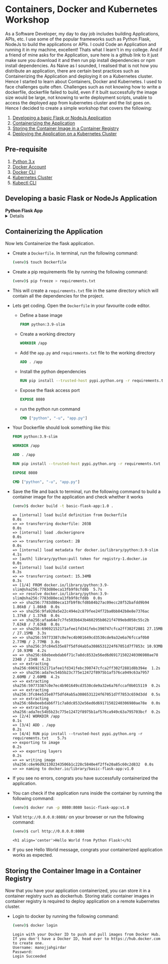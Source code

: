 # Containers, Docker and Kubernetes Workshop

As a Software Developer, my day to day job includes building Applications, APIs, etc. I use some of the popular frameworks such as Python Flask, NodeJs to build the applications or APIs. I could Code an Application and running it in my machine, excellent! Thats what I learn't in my college. And if a friend of mine asks for the Application, sure here is a github link to it just make sure you download it and then run pip install dependencies or npm install dependencies. As Naive as I sounded, I realised that is not how you distribute an application, there are certain best practices such as Containerizing the Application and deploying it on a Kubernetes cluster. Hence I started to learn about Containers, Docker and Kubernetes. I used to face challenges quite often. Challenges such as not knowing how to write a dockerfile, dockerfile failed to build, even if it built successfully the image size would be large, not knowing to write deployment scripts, unable to access the deployed app from kubernetes cluster and the list goes on. Hence I decided to create a simple workshop that covers the following:
1. [Developing a basic Flask or NodeJs Application](#developing-a-basic-flask-or-nodejs-application)
1. [Containerizing the Application](#containerizing-the-application)
1. [Storing the Container Image in a Container Registry](#storing-the-container-image-in-a-container-registry)
1. [Deploying the Application on a Kubernetes Cluster](#deploying-the-application-on-a-kubernetes-cluster)

## Pre-requisite

1. [Python 3.x](https://www.python.org/downloads/)
1. [Docker Account](https://hub.docker.com/)
1. [Docker CLI](https://docs.docker.com/get-docker/)
1. [Kubernetes Cluster]()
1. [Kubectl CLI](https://kubernetes.io/docs/tasks/tools/)


## Developing a basic Flask or NodeJs Application

<summary><b>Python Flask App</b></summary>

<details>
Lets start be developing a basic Python Flask application which we will containerize, store and deploy.

- As a best practice create a Virtual Environment to get started. In terminal, run the following command:
    ```bash
    $ virtualenv venv
    ```
- Once the virtualenv is created, source into the venv by running the following command:
    ```bash
    $ source venv/bin/activate
    (venv)$
    ```
- You will see the prompt change to `(venv)`. Create an `app.py` file by running the following command:
    ```bash
    (venv)$ touch app.py
    ```

- Since we are building a flask app make sure to `pip` install flask, by running the following command:
    ```bash
    (venv)$ pip install flask
    ```
- Lets get coding. Open the `app.py` in your favourite code editor.
    - Import the flask module
        ```python
        from flask import Flask
        ```
    - Set app context
        ```python
        app = Flask(__name__)
        ```
    - Define a route for `/`
        ```python
        @app.route('/')
        def index():
            return "<h1 align='center'>Hello World from Python Flask!</h1>"
        ``` 
    - Finally set the flask run
        ```python
        if __name__ == "__main__":
            app.run(host='0.0.0.0', port=port, debug=True, use_reloader=True)
        ```
- Your python file should look something like this:
    ```python
    from flask import Flask

    app = Flask(__name__)

    @app.route('/')
    def index():
        return "<h1 align='center'>Hello World from Python Flask!</h1>"

    if __name__ == "__main__":
        app.run(host='0.0.0.0', port=8080, debug=True, use_reloader=True)
    ```

- Save the file and back to terminal, run the following command to run the application and check whether it works
    ```bash
    (venv)$ python app.py
    ```
    ```
    * Serving Flask app "app" (lazy loading)
    * Environment: production
    WARNING: This is a development server. Do not use it in a production deployment.
    Use a production WSGI server instead.
    * Debug mode: on
    * Running on http://0.0.0.0:8080/ (Press CTRL+C to quit)
    * Restarting with stat
    * Debugger is active!
    * Debugger PIN: 812-299-939
    ```

- Visit `http://0.0.0.0:8080/` on your browser or run the following command:
    ```bash
    (venv)$ curl http://0.0.0.0:8080
    ```
    ```
    <h1 align='center'>Hello World from Python Flask!</h1
    ```

- If you see Hello World message, congrats you have successfully built the basic flask application.
</details>
        
## Containerizing the Application

Now lets Containerize the flask application.

- Create a `Dockerfile`. In terminal, run the following command:
    ```bash
    (venv)$ touch Dockerfile 
    ```

- Create a pip requirements file by running the following command:
    ```bash
    (venv)$ pip freeze > requirements.txt 
    ```

- This will create a `requirements.txt` file in the same directory which will contain all the dependencies for the project.

- Lets get coding. Open the `Dockerfile` in your favourite code editor.
    - Define a base image
        ```dockerfile
        FROM python:3.9-slim
        ```
    - Create a working directory
        ```dockerfile
        WORKDIR /app
        ```
    - Add the `app.py` and `requirements.txt` file to the working directory
        ```dockerfile
        ADD . /app
        ```
    - Install the python dependencies
        ```dockerfile
        RUN pip install --trusted-host pypi.python.org -r requirements.txt
        ```
    - Expose the flask access port
        ```dockerfile
        EXPOSE 8080
        ```
    - run the python run command
        ```dockerfile
        CMD ["python", "-u", "app.py"]
        ```
- Your Dockerfile should look something like this:
    ```dockerfile
    FROM python:3.9-slim

    WORKDIR /app

    ADD . /app

    RUN pip install --trusted-host pypi.python.org -r requirements.txt

    EXPOSE 8080

    CMD ["python", "-u", "app.py"]
    ```

- Save the file and back to terminal, run the following command to build a container image for the application and check whether it works
    ```bash
    (venv)$ docker build -t basic-flask-app:1.0 .
    ```
    ```
    => [internal] load build definition from Dockerfile                            0.0s
    => => transferring dockerfile: 203B                                            0.0s
    => [internal] load .dockerignore                                               0.0s
    => => transferring context: 2B                                                 0.0s
    => [internal] load metadata for docker.io/library/python:3.9-slim              4.1s
    => [auth] library/python:pull token for registry-1.docker.io                   0.0s
    => [internal] load build context                                               0.3s
    => => transferring context: 15.34MB                                            0.3s
    => [1/4] FROM docker.io/library/python:3.9-slim@sha256:7783d80eca13fb9f8cfd8b  5.7s
    => => resolve docker.io/library/python:3.9-slim@sha256:7783d80eca13fb9f8cfd8b  0.0s
    => => sha256:7783d80eca13fb9f8cfd8b84b27ac09ecc28f52bafdd9b94 1.86kB / 1.86kB  0.0s
    => => sha256:9fa920a5e22c494e2c879fee24f72ba0bb842b8e8e7376ac 1.37kB / 1.37kB  0.0s
    => => sha256:afaa64e7c7fe503b643b460295b8621f4709ebd058c55c2b 7.63kB / 7.63kB  0.0s
    => => sha256:69692152171afee1fd341febc390747cfca2ff302f2881 27.15MB / 27.15MB  3.3s
    => => sha256:59773387c0e7ec4b901649cd3530cde9a32e6a76fccaf0b0 2.77MB / 2.77MB  3.0s
    => => sha256:3fc84e535e87f5dfd4ab5a3086531224f67051d7f7853c 10.93MB / 10.93MB  4.2s
    => => sha256:68ebeebdab6f71c7a8dc8532e56ed6d69171502240306980ae78 234B / 234B  4.2s
    => => extracting sha256:69692152171afee1fd341febc390747cfca2ff302f2881d8b394e  1.2s
    => => sha256:ada7ec54b5b23c775e12472f8975b1af576ca949c63a7957 2.60MB / 2.60MB  4.2s
    => => extracting sha256:59773387c0e7ec4b901649cd3530cde9a32e6a76fccaf0b015119  0.2s
    => => extracting sha256:3fc84e535e87f5dfd4ab5a3086531224f67051d7f7853c659d3dd  0.5s
    => => extracting sha256:68ebeebdab6f71c7a8dc8532e56ed6d69171502240306980ae78e  0.0s
    => => extracting sha256:ada7ec54b5b23c775e12472f8975b1af576ca949c63a795703bcf  0.2s
    => [2/4] WORKDIR /app                                                          0.1s
    => [3/4] ADD . /app                                                            0.2s
    => [4/4] RUN pip install --trusted-host pypi.python.org -r requirements.txt    5.7s
    => exporting to image                                                          0.2s
    => => exporting layers                                                         0.2s
    => => writing image sha256:c6e96d921302343506b1c228c5840e4f2ffe20a85c60c2d832  0.0s
    => => naming to docker.io/library/basic-flask-app:v1.0
    ```

- If you see no errors, congrats you have successfully containerized the application.

- You can check if the application runs inside the container by running the following command:
    ```bash
    (venv)$ docker run -p 8080:8080 basic-flask-app:v1.0
    ```

- Visit `http://0.0.0.0:8080/` on your browser or run the following command:
    ```bash
    (venv)$ curl http://0.0.0.0:8080
    ```
    ```
    <h1 align='center'>Hello World from Python Flask!</h1
    ```

- If you see Hello World message, congrats your containerized application works as expected.

## Storing the Container Image in a Container Registry

Now that you have your application containerized, you can store it in a container registry such as dockerhub. Storing static container images in container registry is required to deploy application on a remote kubernetes cluster.

- Login to docker by running the following command:
    ```bash
    (venv)$ docker login
    ```

    ```
    Login with your Docker ID to push and pull images from Docker Hub. If you don't have a Docker ID, head over to https://hub.docker.com to create one.
    Username: manojjahgirdar
    Password:
    Login Succeeded
    ```

